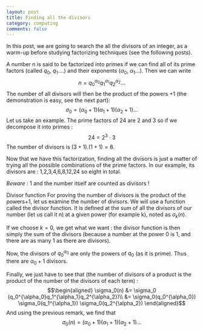 ```yaml
---
layout: post
title: Finding all the divisors
category: computing
comments: false
---
```


In this post, we are going to search the all the divisors of an integer, as a
warm-up before studying factorizing techniques (see the following posts).
<!-- more -->
A number n is said to be factorized into primes if we can find all of its 
prime factors (called $q_0$, $q_1$....) and their exponents
($\alpha_0$, $\alpha_1$...). Then we can write 
$$n = q_0^{\alpha_0}q_1^{\alpha_1}q_2^{\alpha_2}... $$
The number of all divisors will then be the product of the powers +1 (the
demonstration is easy, see the next part): 
$$\sigma_0 = (\alpha_0+1)(\alpha_1+1)(\alpha_2+1)... $$
Let us take an example. The prime factors of 24 are 2 and 3 so if we decompose it into primes :
$$ 24 = 2^3 \cdot 3$$
The number of divisors is $(3+1).(1+1) = 8$. 

Now that we have this factorization, finding all the divisors is just a matter
of trying all the possible combinations of the prime factors.
In our example, its divisors are : 1,2,3,4,6,8,12,24 so eight in total.

_Beware :_ 1 and the number itself are counted as divisors !


Divisor function
For proving the number of divisors is the product of the powers+1, let us examine the number of divisors.
We will use a function called the divisor function. It is defined at the sum of
all the divisors of our number (let us call it n) at a given power (for example
k), noted as $\sigma_k(n)$.

If we choose $k=0$, we get what we want : the divisor function is then simply the sum of the divisors
(because a number at the power 0 is 1, and there are as many 1 as there are
divisors).

Now, the divisors of $q_0^{\alpha_0}$ are only the powers of $q_0$ (as it is prime). Thus there are
$\alpha_0 + 1$ divisors.

Finally, we just have to see that (the number of divisors of a product is the
product of the number of the divisors of each term) :
$$\begin{aligned}
\sigma_0(n) &= \sigma_0 (q_0^{\alpha_0}q_1^{\alpha_1}q_2^{\alpha_2})\\
            &= \sigma_0(q_0^{\alpha_0}) \sigma_0(q_1^{\alpha_1}) \sigma_0(q_2^{\alpha_2})
\end{aligned}$$
And using the previous remark, we find that 
$$ \sigma_0(n) = (\alpha_0+1)(\alpha_1+1)(\alpha_2+1)...$$
